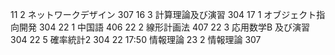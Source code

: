 11  2 ネットワークデザイン   307
16  3 計算理論及び演習       304
17  1 オブジェクト指向開発   304
22  1 中国語                 406
22  2 線形計画法             407
22  3 応用数学B 及び演習     304
22  5 確率統計2              304
22  17:50 情報理論
23  2 情報理論               307
